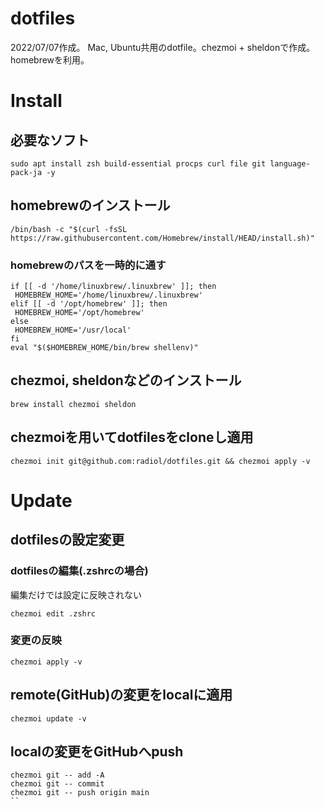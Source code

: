 # dotfiles
2022/07/07作成。
Mac, Ubuntu共用のdotfile。chezmoi + sheldonで作成。
homebrewを利用。

# Install
## 必要なソフト

```
sudo apt install zsh build-essential procps curl file git language-pack-ja -y
```
## homebrewのインストール

```
/bin/bash -c "$(curl -fsSL https://raw.githubusercontent.com/Homebrew/install/HEAD/install.sh)"
```

### homebrewのパスを一時的に通す

```
if [[ -d '/home/linuxbrew/.linuxbrew' ]]; then
 HOMEBREW_HOME='/home/linuxbrew/.linuxbrew'
elif [[ -d '/opt/homebrew' ]]; then
 HOMEBREW_HOME='/opt/homebrew'
else
 HOMEBREW_HOME='/usr/local'
fi
eval "$($HOMEBREW_HOME/bin/brew shellenv)"
```

## chezmoi, sheldonなどのインストール

```
brew install chezmoi sheldon
```

## chezmoiを用いてdotfilesをcloneし適用

```
chezmoi init git@github.com:radiol/dotfiles.git && chezmoi apply -v
```

# Update
## dotfilesの設定変更

### dotfilesの編集(.zshrcの場合)
編集だけでは設定に反映されない

```
chezmoi edit .zshrc
```

### 変更の反映

```
chezmoi apply -v
```

## remote(GitHub)の変更をlocalに適用

```
chezmoi update -v
```

## localの変更をGitHubへpush

```
chezmoi git -- add -A
chezmoi git -- commit
chezmoi git -- push origin main
``
